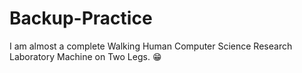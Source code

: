 # Backup-Practice
I am almost a complete Walking Human Computer Science Research Laboratory Machine on Two Legs. 😁

